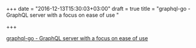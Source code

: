 +++
date = "2016-12-13T15:30:03+03:00"
draft = true
title = "graphql-go - GraphQL server with a focus on ease of use "

+++

<p><a href="https://t.co/OZuGleDGKo">graphql-go - GraphQL server with a focus on ease of use </a></p>

